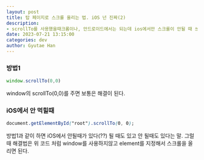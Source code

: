 ```yaml
---
layout: post
title: 탑 페이지로 스크롤 올리는 법. iOS 넌 진짜(2)
description: 
- scrollTo를 사용했을때크롬이나, 안드로이드에서는 되는데 ios에서만 스크롤이 안될 때 쓰는 방법.
date: 2023-07-21 13:15:00
categories: dev
author: Gyutae Han
---
```


### 방법1 

```javascript
window.scrollTo(0,0)
```

window의 scrollTo(0,0)를 주면 보통은 해결이 된다.

### **iOS에서 안 먹힐때**

```css
document.getElementById("root").scrollTo(0, 0);
```

방법1과 같이 하면 iOS에서 안될때가 있다(??)
될 때도 있고 안 될때도 있다는 말.
그럴 때 해결법은 위 코드 처럼 window를 사용하지않고 element를 지정해서 스크롤을 올리면 된다. 